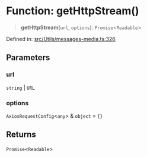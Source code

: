 # Function: getHttpStream()

> **getHttpStream**(`url`, `options`): `Promise`\<`Readable`\>

Defined in: [src/Utils/messages-media.ts:326](https://github.com/Fokusdotid/Baileys/blob/49e815e65b8f4aea31725e09dcf4815734557e39/src/Utils/messages-media.ts#L326)

## Parameters

### url

`string` | `URL`

### options

`AxiosRequestConfig`\<`any`\> & `object` = `{}`

## Returns

`Promise`\<`Readable`\>
